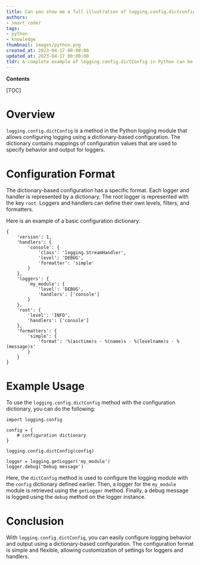 ```yaml
---
title: Can you show me a full illustration of logging.config.dictconfig?
authors:
- smart_coder
tags:
- python
- knowledge
thumbnail: images/python.png
created_at: 2023-04-17 00:00:00
updated_at: 2023-04-17 00:00:00
tldr: A complete example of logging.config.dictConfig in Python can be found in the official Python documentation.
---
```


**Contents**

[TOC]

# Overview
`logging.config.dictConfig` is a method in the Python logging module that allows configuring logging using a dictionary-based configuration. The dictionary contains mappings of configuration values that are used to specify behavior and output for loggers.

# Configuration Format
The dictionary-based configuration has a specific format. Each logger and handler is represented by a dictionary. The root logger is represented with the key `root`. Loggers and handlers can define their own levels, filters, and formatters.

Here is an example of a basic configuration dictionary:
```
{
    'version': 1,
    'handlers': {
        'console': {
            'class': 'logging.StreamHandler',
            'level': 'DEBUG',
            'formatter': 'simple'
        }
    },
    'loggers': {
        'my_module': {
            'level': 'DEBUG',
            'handlers': ['console']
        }
    },
    'root': {
        'level': 'INFO',
        'handlers': ['console']
    },
    'formatters': {
        'simple': {
            'format': '%(asctime)s - %(name)s - %(levelname)s - %(message)s'
        }
    }
}
```

# Example Usage
To use the `logging.config.dictConfig` method with the configuration dictionary, you can do the following:
```
import logging.config

config = {
    # configuration dictionary
}

logging.config.dictConfig(config)

logger = logging.getLogger('my_module')
logger.debug('Debug message')
```

Here, the `dictConfig` method is used to configure the logging module with the `config` dictionary defined earlier. Then, a logger for the `my_module` module is retrieved using the `getLogger` method. Finally, a debug message is logged using the `debug` method on the logger instance.

# Conclusion
With `logging.config.dictConfig`, you can easily configure logging behavior and output using a dictionary-based configuration. The configuration format is simple and flexible, allowing customization of settings for loggers and handlers.
